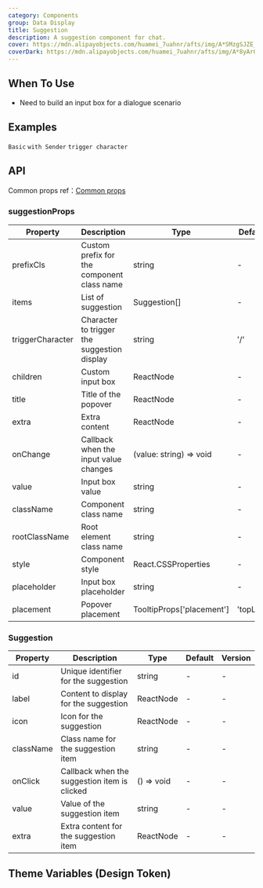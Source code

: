 ```yaml
---
category: Components
group: Data Display
title: Suggestion
description: A suggestion component for chat.
cover: https://mdn.alipayobjects.com/huamei_7uahnr/afts/img/A*SMzgSJZE_AwAAAAAAAAAAAAADrJ8AQ/original
coverDark: https://mdn.alipayobjects.com/huamei_7uahnr/afts/img/A*8yArQ43EGccAAAAAAAAAAAAADrJ8AQ/original
---
```


## When To Use

- Need to build an input box for a dialogue scenario

## Examples

<!-- prettier-ignore -->
<code src="./demo/basic.tsx">Basic</code>
<code src="./demo/withSender.tsx">with Sender</code>
<code src="./demo/trigger.tsx">trigger character</code>


## API

Common props ref：[Common props](/docs/react/common-props)

### suggestionProps

| Property | Description | Type | Default | Version |
| --- | --- | --- | --- | --- |
| prefixCls | Custom prefix for the component class name | string | - | - |
| items | List of suggestion | Suggestion[] | - | - |
| triggerCharacter | Character to trigger the suggestion display | string | '/' | - |
| children | Custom input box | ReactNode | - | - |
| title | Title of the popover | ReactNode | - | - |
| extra | Extra content | ReactNode | - | - |
| onChange | Callback when the input value changes | (value: string) => void | - | - |
| value | Input box value | string | - | - |
| className | Component class name | string | - | - |
| rootClassName | Root element class name | string | - | - |
| style | Component style | React.CSSProperties | - | - |
| placeholder | Input box placeholder | string | - | - |
| placement | Popover placement | TooltipProps['placement'] | 'topLeft' | - |

### Suggestion

| Property | Description | Type | Default | Version |
| --- | --- | --- | --- | --- |
| id | Unique identifier for the suggestion | string | - | - |
| label | Content to display for the suggestion | ReactNode | - | - |
| icon | Icon for the suggestion | ReactNode | - | - |
| className | Class name for the suggestion item | string | - | - |
| onClick | Callback when the suggestion item is clicked | () => void | - | - |
| value | Value of the suggestion item | string | - | - |
| extra | Extra content for the suggestion item | ReactNode | - | - |

## Theme Variables (Design Token)

<ComponentTokenTable component="suggestion"></ComponentTokenTable>

